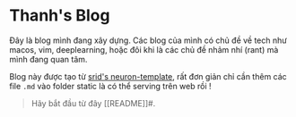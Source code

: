 # Thanh's Blog

Đây là blog mình đang xây dựng. Các blog của mình có chủ đề về tech như macos, vim, deeplearning, hoặc đôi khi là các chủ đề nhảm nhí (rant) mà mình đang quan tâm.

Blog này được tạo từ [srid's neuron-template](https://github.com/srid/neuron-template), rất đơn giản chỉ cần thêm các file `.md` vào folder static là có thể serving trên web rồi !

> Hãy bắt đầu từ đây [[README]]#.

